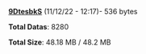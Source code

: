 [**9DtesbkS**](/data/9DtesbkS.txt) (11/12/22 - 12:17)- 536 bytes

**Total Datas**: 8280

**Total Size**: 48.18 MB / 48.2 MB